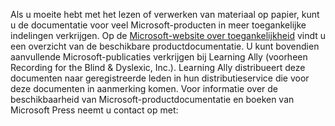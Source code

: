 Als u moeite hebt met het lezen of verwerken van materiaal op papier, kunt u de documentatie voor veel Microsoft-producten in meer toegankelijke indelingen verkrijgen. Op de [Microsoft-website over toegankelijkheid](http://go.microsoft.com/fwlink/?LinkId=8431) vindt u een overzicht van de beschikbare productdocumentatie. U kunt bovendien aanvullende Microsoft-publicaties verkrijgen bij Learning Ally (voorheen Recording for the Blind &amp; Dyslexic, Inc.). Learning Ally distribueert deze documenten naar geregistreerde leden in hun distributieservice die voor deze documenten in aanmerking komen. Voor informatie over de beschikbaarheid van Microsoft-productdocumentatie en boeken van Microsoft Press neemt u contact op met: